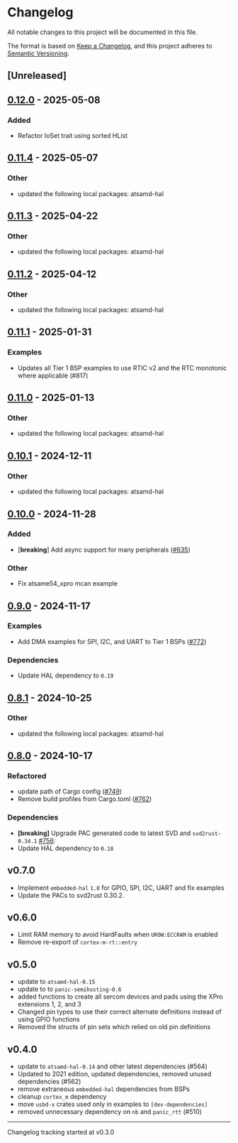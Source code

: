 # Changelog

All notable changes to this project will be documented in this file.

The format is based on [Keep a Changelog](https://keepachangelog.com/en/1.0.0/),
and this project adheres to [Semantic Versioning](https://semver.org/spec/v2.0.0.html).

## [Unreleased]

## [0.12.0](https://github.com/atsamd-rs/atsamd/compare/atsame54_xpro-0.11.4...atsame54_xpro-0.12.0) - 2025-05-08

### Added

- Refactor IoSet trait using sorted HList

## [0.11.4](https://github.com/atsamd-rs/atsamd/compare/atsame54_xpro-0.11.3...atsame54_xpro-0.11.4) - 2025-05-07

### Other

- updated the following local packages: atsamd-hal

## [0.11.3](https://github.com/atsamd-rs/atsamd/compare/atsame54_xpro-0.11.2...atsame54_xpro-0.11.3) - 2025-04-22

### Other

- updated the following local packages: atsamd-hal

## [0.11.2](https://github.com/atsamd-rs/atsamd/compare/atsame54_xpro-0.11.1...atsame54_xpro-0.11.2) - 2025-04-12

### Other

- updated the following local packages: atsamd-hal

## [0.11.1](https://github.com/atsamd-rs/atsamd/compare/atsame54_xpro-0.11.0...atsame54_xpro-0.11.1) - 2025-01-31

### Examples

- Updates all Tier 1 BSP examples to use RTIC v2 and the RTC monotonic where applicable (#817)

## [0.11.0](https://github.com/atsamd-rs/atsamd/compare/atsame54_xpro-0.10.1...atsame54_xpro-0.11.0) - 2025-01-13

### Other

- updated the following local packages: atsamd-hal

## [0.10.1](https://github.com/atsamd-rs/atsamd/compare/atsame54_xpro-0.10.0...atsame54_xpro-0.10.1) - 2024-12-11

### Other

- updated the following local packages: atsamd-hal

## [0.10.0](https://github.com/atsamd-rs/atsamd/compare/atsame54_xpro-0.9.0...atsame54_xpro-0.10.0) - 2024-11-28

### Added

- [**breaking**] Add async support for many peripherals ([#635](https://github.com/atsamd-rs/atsamd/pull/635))

### Other

- Fix atsame54_xpro mcan example

## [0.9.0](https://github.com/atsamd-rs/atsamd/compare/atsame54_xpro-0.8.1...atsame54_xpro-0.9.0) - 2024-11-17

### Examples

- Add DMA examples for SPI, I2C, and UART to Tier 1 BSPs ([#772](https://github.com/atsamd-rs/atsamd/pull/772))

### Dependencies

- Update HAL dependency to `0.19`

## [0.8.1](https://github.com/atsamd-rs/atsamd/compare/atsame54_xpro-0.8.0...atsame54_xpro-0.8.1) - 2024-10-25

### Other

- updated the following local packages: atsamd-hal

## [0.8.0](https://github.com/atsamd-rs/atsamd/compare/atsame54_xpro-0.7.0...atsame54_xpro-0.8.0) - 2024-10-17

### Refactored

- update path of Cargo config ([#749](https://github.com/atsamd-rs/atsamd/pull/749))
- Remove build profiles from Cargo.toml ([#762](https://github.com/atsamd-rs/atsamd/pull/762))

### Dependencies

- **[breaking]** Upgrade PAC generated code to latest SVD and `svd2rust-0.34.1` [#756](https://github.com/atsamd-rs/atsamd/pull/756):
- Update HAL dependency to `0.18`

## v0.7.0

- Implement `embedded-hal` `1.0` for GPIO, SPI, I2C, UART and fix examples
- Update the PACs to svd2rust 0.30.2.

## v0.6.0
- Limit RAM memory to avoid HardFaults when `UROW:ECCRAM` is enabled
- Remove re-export of `cortex-m-rt::entry`

## v0.5.0
- update to `atsamd-hal-0.15`
- update to to `panic-semihosting-0.6`
- added functions to create all sercom devices and pads using the XPro extensions 1, 2, and 3
- Changed pin types to use their correct alternate definitions instead of using GPIO functions
- Removed the structs of pin sets which relied on old pin definitions

## v0.4.0

- update to `atsamd-hal-0.14` and other latest dependencies (#564)
- Updated to 2021 edition, updated dependencies, removed unused dependencies (#562)
- remove extraneous `embedded-hal` dependencies from BSPs
- cleanup `cortex_m` dependency
- move `usbd-x` crates used only in examples to `[dev-dependencies]`
- removed unnecessary dependency on `nb` and `panic_rtt` (#510)

---

Changelog tracking started at v0.3.0
